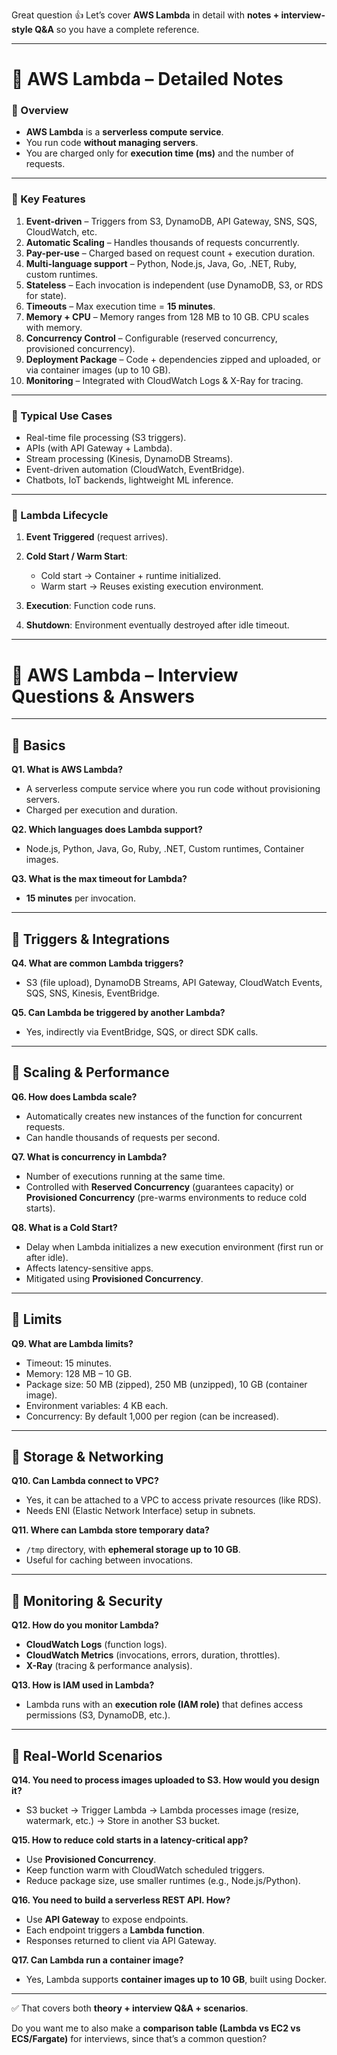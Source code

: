 Great question 👍 Let’s cover **AWS Lambda** in detail with **notes + interview-style Q\&A** so you have a complete reference.

---

# 📘 AWS Lambda – Detailed Notes

### 🔹 Overview

* **AWS Lambda** is a **serverless compute service**.
* You run code **without managing servers**.
* You are charged only for **execution time (ms)** and the number of requests.

---

### 🔹 Key Features

1. **Event-driven** – Triggers from S3, DynamoDB, API Gateway, SNS, SQS, CloudWatch, etc.
2. **Automatic Scaling** – Handles thousands of requests concurrently.
3. **Pay-per-use** – Charged based on request count + execution duration.
4. **Multi-language support** – Python, Node.js, Java, Go, .NET, Ruby, custom runtimes.
5. **Stateless** – Each invocation is independent (use DynamoDB, S3, or RDS for state).
6. **Timeouts** – Max execution time = **15 minutes**.
7. **Memory + CPU** – Memory ranges from 128 MB to 10 GB. CPU scales with memory.
8. **Concurrency Control** – Configurable (reserved concurrency, provisioned concurrency).
9. **Deployment Package** – Code + dependencies zipped and uploaded, or via container images (up to 10 GB).
10. **Monitoring** – Integrated with CloudWatch Logs & X-Ray for tracing.

---

### 🔹 Typical Use Cases

* Real-time file processing (S3 triggers).
* APIs (with API Gateway + Lambda).
* Stream processing (Kinesis, DynamoDB Streams).
* Event-driven automation (CloudWatch, EventBridge).
* Chatbots, IoT backends, lightweight ML inference.

---

### 🔹 Lambda Lifecycle

1. **Event Triggered** (request arrives).
2. **Cold Start / Warm Start**:

   * Cold start → Container + runtime initialized.
   * Warm start → Reuses existing execution environment.
3. **Execution**: Function code runs.
4. **Shutdown**: Environment eventually destroyed after idle timeout.

---

# 🎯 AWS Lambda – Interview Questions & Answers

---

## 🔹 Basics

**Q1. What is AWS Lambda?**

* A serverless compute service where you run code without provisioning servers.
* Charged per execution and duration.

**Q2. Which languages does Lambda support?**

* Node.js, Python, Java, Go, Ruby, .NET, Custom runtimes, Container images.

**Q3. What is the max timeout for Lambda?**

* **15 minutes** per invocation.

---

## 🔹 Triggers & Integrations

**Q4. What are common Lambda triggers?**

* S3 (file upload), DynamoDB Streams, API Gateway, CloudWatch Events, SQS, SNS, Kinesis, EventBridge.

**Q5. Can Lambda be triggered by another Lambda?**

* Yes, indirectly via EventBridge, SQS, or direct SDK calls.

---

## 🔹 Scaling & Performance

**Q6. How does Lambda scale?**

* Automatically creates new instances of the function for concurrent requests.
* Can handle thousands of requests per second.

**Q7. What is concurrency in Lambda?**

* Number of executions running at the same time.
* Controlled with **Reserved Concurrency** (guarantees capacity) or **Provisioned Concurrency** (pre-warms environments to reduce cold starts).

**Q8. What is a Cold Start?**

* Delay when Lambda initializes a new execution environment (first run or after idle).
* Affects latency-sensitive apps.
* Mitigated using **Provisioned Concurrency**.

---

## 🔹 Limits

**Q9. What are Lambda limits?**

* Timeout: 15 minutes.
* Memory: 128 MB – 10 GB.
* Package size: 50 MB (zipped), 250 MB (unzipped), 10 GB (container image).
* Environment variables: 4 KB each.
* Concurrency: By default 1,000 per region (can be increased).

---

## 🔹 Storage & Networking

**Q10. Can Lambda connect to VPC?**

* Yes, it can be attached to a VPC to access private resources (like RDS).
* Needs ENI (Elastic Network Interface) setup in subnets.

**Q11. Where can Lambda store temporary data?**

* `/tmp` directory, with **ephemeral storage up to 10 GB**.
* Useful for caching between invocations.

---

## 🔹 Monitoring & Security

**Q12. How do you monitor Lambda?**

* **CloudWatch Logs** (function logs).
* **CloudWatch Metrics** (invocations, errors, duration, throttles).
* **X-Ray** (tracing & performance analysis).

**Q13. How is IAM used in Lambda?**

* Lambda runs with an **execution role (IAM role)** that defines access permissions (S3, DynamoDB, etc.).

---

## 🔹 Real-World Scenarios

**Q14. You need to process images uploaded to S3. How would you design it?**

* S3 bucket → Trigger Lambda → Lambda processes image (resize, watermark, etc.) → Store in another S3 bucket.

**Q15. How to reduce cold starts in a latency-critical app?**

* Use **Provisioned Concurrency**.
* Keep function warm with CloudWatch scheduled triggers.
* Reduce package size, use smaller runtimes (e.g., Node.js/Python).

**Q16. You need to build a serverless REST API. How?**

* Use **API Gateway** to expose endpoints.
* Each endpoint triggers a **Lambda function**.
* Responses returned to client via API Gateway.

**Q17. Can Lambda run a container image?**

* Yes, Lambda supports **container images up to 10 GB**, built using Docker.

---

✅ That covers both **theory + interview Q\&A + scenarios**.

Do you want me to also make a **comparison table (Lambda vs EC2 vs ECS/Fargate)** for interviews, since that’s a common question?

